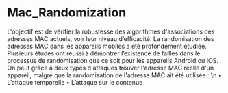 # Mac_Randomization

L'objectif est de vérifier la robustesse des algorithmes d'associations des adresses MAC actuels, voir leur niveau d’efficacité. 
La randomisation des adresses MAC dans les appareils mobiles a été profondément étudiée. Plusieurs études ont réussi à démontrer l’existence de failles dans le processus de randomisation que ce soit pour les appareils Android ou IOS. On peut grâce à deux types d'attaques trouver l'adresse MAC réelle d'un appareil, malgré que la randomisation de l'adresse MAC ait été utilisée : \n
• L’attaque temporelle 
• L’attaque sur le contenue

